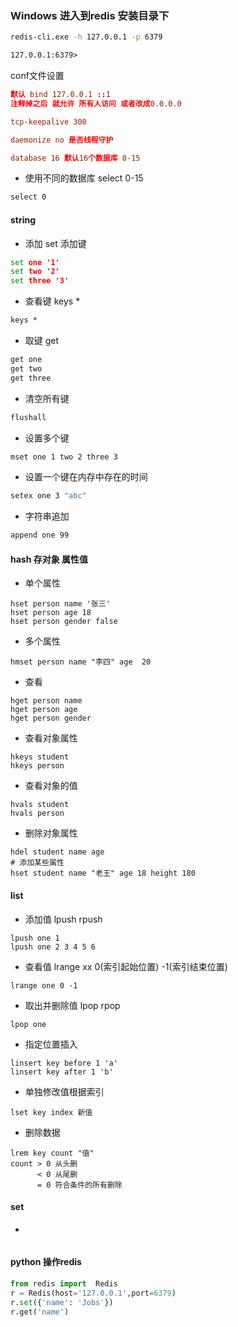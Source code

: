 ### Windows 进入到redis 安装目录下

```cmd
redis-cli.exe -h 127.0.0.1 -p 6379

127.0.0.1:6379>
```
conf文件设置
```conf
默认 bind 127.0.0.1 ::1  
注释掉之后 就允许 所有人访问 或者改成0.0.0.0

tcp-keepalive 300

daemonize no 是否线程守护

database 16 默认16个数据库 0-15
```
- 使用不同的数据库 select 0-15
```cmd
select 0
```
#### string
- 添加 set 添加键
```cmd
set one '1'
set two '2'
set three '3'
 ```
 - 查看键 keys *
 ```cmd
 keys *
```
 - 取键 get
 ```cmd
 get one 
 get two 
 get three 
```
- 清空所有键
```cmd
flushall 
```
- 设置多个键
```cmd
mset one 1 two 2 three 3
```
- 设置一个键在内存中存在的时间
```cmd
setex one 3 "abc"
```
- 字符串追加
```cmd
append one 99
```

#### hash 存对象 属性值
- 单个属性
```editorconfig
hset person name '张三'
hset person age 18
hset person gender false
```


- 多个属性
```editorconfig
hmset person name "李四" age  20  
```
- 查看
```editorconfig
hget person name 
hget person age 
hget person gender 
```
- 查看对象属性
```
hkeys student
hkeys person
```
- 查看对象的值
```
hvals student
hvals person
```
- 删除对象属性
```
hdel student name age
# 添加某些属性
hset student name "老王" age 18 height 180
```
#### list
- 添加值 lpush rpush 
```
lpush one 1
lpush one 2 3 4 5 6
```
- 查看值 lrange xx 0(索引起始位置) -1(索引结束位置) 
```
lrange one 0 -1
```
- 取出并删除值 lpop rpop 
```
lpop one 
```
- 指定位置插入
```
linsert key before 1 'a'
linsert key after 1 'b'
```
- 单独修改值根据索引
```
lset key index 新值
```
- 删除数据
```
lrem key count "值"
count > 0 从头删
      < 0 从尾删
      = 0 符合条件的所有删除
```
#### set
- 
```

```



#### python 操作redis
```python
from redis import  Redis
r = Redis(host='127.0.0.1',port=6379)
r.set({'name': 'Jobs'})
r.get('name')

```